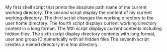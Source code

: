 My first shell script that prints the absolute path name of me current working directory.
The second script display the content of my current working directory.
The third script changes the working directory to the user home directory.
The fourth script displays current working directory content in a long format.
The fifth script displays current contents including hidden files.
The sixth script display directory contents with long format, user and group ID numerically with all hidden files
The seventh script creates a named directory in a tmp directory.
